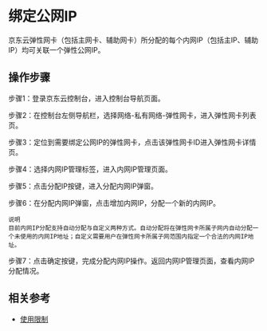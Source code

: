 # 绑定公网IP

京东云弹性网卡（包括主网卡、辅助网卡）所分配的每个内网IP（包括主IP、辅助IP）均可关联一个弹性公网IP。

## 操作步骤
步骤1：登录京东云控制台，进入控制台导航页面。

步骤2：在控制台左侧导航栏，选择网络-私有网络-弹性网卡，进入弹性网卡列表页。

步骤3：定位到需要绑定公网IP的弹性网卡，点击该弹性网卡ID进入弹性网卡详情页。

步骤4：选择内网IP管理标签，进入内网IP管理页面。

步骤5：点击分配IP按键，进入分配内网IP弹窗。

步骤6：在分配内网IP弹窗，点击增加内网IP，分配一个新的内网IP。

	说明
	目前内网IP分配支持自动分配与自定义两种方式。自动分配将在弹性网卡所属子网内自动分配一个未使用的内网IP地址；自定义需要用户在弹性网卡所属子网范围内指定一个合法的内网IP地址。

步骤7：点击确定按键，完成分配内网IP操作。返回内网IP管理页面，查看内网IP分配情况。

## 相关参考

- [使用限制](https://github.com/jdcloudcom/cn/blob/master/documentation/Networking/Elastic-Network-Interface/Product-Introduction/Restrictions.md)
